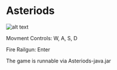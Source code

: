 # Asteriods  



![alt text][screenshot]


Movment Controls: W, A, S, D

Fire Railgun: Enter

The game is runnable via Asteriods-java.jar

[screenshot]:https://i.imgur.com/nTmGA5E.png
